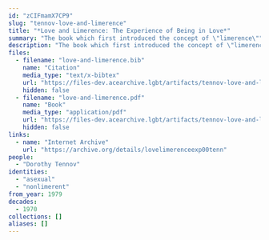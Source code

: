 ```yaml
---
id: "zCIFmamX7CP9"
slug: "tennov-love-and-limerence"
title: "*Love and Limerence: The Experience of Being in Love*"
summary: "The book which first introduced the concept of \"limerence\""
description: "The book which first introduced the concept of \"limerence,\" in which the author explains that nonlimerence may include not experiencing sexual attraction"
files:
  - filename: "love-and-limerence.bib"
    name: "Citation"
    media_type: "text/x-bibtex"
    url: "https://files-dev.acearchive.lgbt/artifacts/tennov-love-and-limerence/love-and-limerence.bib"
    hidden: false
  - filename: "love-and-limerence.pdf"
    name: "Book"
    media_type: "application/pdf"
    url: "https://files-dev.acearchive.lgbt/artifacts/tennov-love-and-limerence/love-and-limerence.pdf"
    hidden: false
links:
  - name: "Internet Archive"
    url: "https://archive.org/details/lovelimerenceexp00tenn"
people:
  - "Dorothy Tennov"
identities:
  - "asexual"
  - "nonlimerent"
from_year: 1979
decades:
  - 1970
collections: []
aliases: []
---
```

